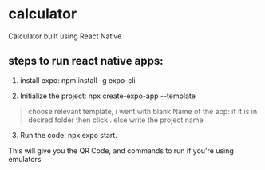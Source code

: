 # calculator
Calculator built using React Native

## steps to run react native apps:

1. install expo:
npm install -g expo-cli

2. Initialize the project:
npx create-expo-app --template
> choose relevant template, i went with blank
> Name of the app: if it is in desired folder then click . else write the project name

3. Run the code:
npx expo start.

This will give you the QR Code, and commands to run if you're using emulators
